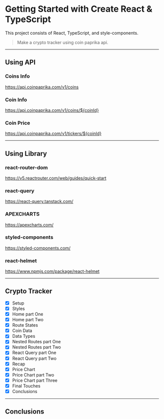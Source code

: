 # Getting Started with Create React & TypeScript

This project consists of React, TypeScript, and style-components.

> Make a crypto tracker using coin paprika api.

---

## Using API

### Coins Info

https://api.coinpaprika.com/v1/coins

### Coin Info

https://api.coinpaprika.com/v1/coins/${coinId}

### Coin Price

https://api.coinpaprika.com/v1/tickers/${coinId}

---

## Using Library

### react-router-dom

https://v5.reactrouter.com/web/guides/quick-start

### react-query

https://react-query.tanstack.com/

### APEXCHARTS

https://apexcharts.com/

### styled-components

https://styled-components.com/

### react-helmet

https://www.npmjs.com/package/react-helmet

---

## Crypto Tracker

- [x] Setup
- [x] Styles
- [x] Home part One
- [x] Home part Two
- [x] Route States
- [x] Coin Data
- [x] Data Types
- [x] Nested Routes part One
- [x] Nested Routes part Two
- [x] React Query part One
- [x] React Query part Two
- [x] Recap
- [x] Price Chart
- [x] Price Chart part Two
- [x] Price Chart part Three
- [x] Final Touches
- [x] Conclusions

---

## Conclusions
